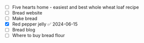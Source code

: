 - [ ] Five hearts home - easiest and best whole wheat loaf recipe
- [ ] Bread website
- [ ] Make bread
- [x] Red pepper jelly ✅ 2024-06-15
- [ ] Bread blog
- [ ] Where to buy bread flour